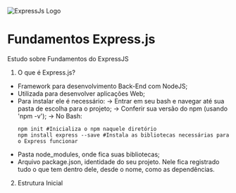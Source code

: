 ![ExpressJs Logo](https://d2vs8yx90uvogk.cloudfront.net/2019/11/ExpressJS.png)

# Fundamentos Express.js
Estudo sobre Fundamentos do ExpressJS

1. O que é Express.js?
  * Framework para desenvolvimento Back-End com NodeJS;
  * Utilizada para desenvolver aplicações Web;
  * Para instalar ele é necessário:
    -> Entrar em seu bash e navegar até sua pasta de escolha para o projeto;
    -> Conferir sua versão do npm (usando 'npm -v');
    -> No Bash:
      ```shell
      npm init #Inicializa o npm naquele diretório
      npm install express --save #Instala as bibliotecas necessárias para o Express funcionar
      ```
  * Pasta node_modules, onde fica suas bibliotecas;
  * Arquivo package.json, identidade do seu projeto. Nele fica registrado tudo o que tem dentro dele, desde o nome, como as dependências.
 
2. Estrutura Inicial 

